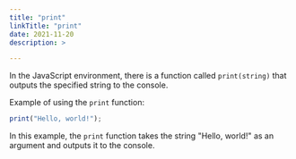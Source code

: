 ```yaml
---
title: "print"
linkTitle: "print"
date: 2021-11-20
description: >

---
```


In the JavaScript environment, there is a function called `print(string)` that outputs the specified string to the
console.

Example of using the `print` function:

```javascript
print("Hello, world!");
```

In this example, the `print` function takes the string "Hello, world!" as an argument and outputs it to the console.
